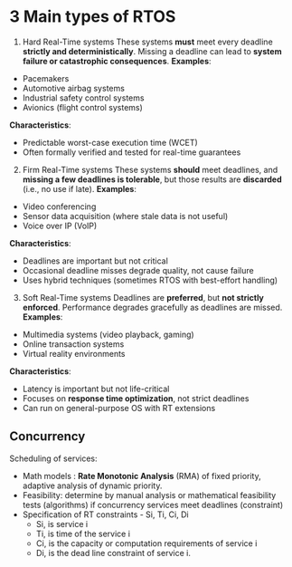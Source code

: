 
# 3 Main types of RTOS
1. Hard Real-Time systems
   These systems **must** meet every deadline **strictly and deterministically**. Missing a deadline can lead to **system failure or catastrophic consequences**.
**Examples**:
- Pacemakers
- Automotive airbag systems
- Industrial safety control systems
- Avionics (flight control systems)

**Characteristics**:
- Predictable worst-case execution time (WCET)
- Often formally verified and tested for real-time guarantees

2. Firm Real-Time systems
These systems **should** meet deadlines, and **missing a few deadlines is tolerable**, but those results are **discarded** (i.e., no use if late).
**Examples**:
- Video conferencing
- Sensor data acquisition (where stale data is not useful)
- Voice over IP (VoIP)

**Characteristics**:
- Deadlines are important but not critical
- Occasional deadline misses degrade quality, not cause failure
- Uses hybrid techniques (sometimes RTOS with best-effort handling)

3. Soft Real-Time systems
Deadlines are **preferred**, but **not strictly enforced**. Performance degrades gracefully as deadlines are missed.
**Examples**:
- Multimedia systems (video playback, gaming)
- Online transaction systems
- Virtual reality environments

**Characteristics**:
- Latency is important but not life-critical
- Focuses on **response time optimization**, not strict deadlines
- Can run on general-purpose OS with RT extensions

## Concurrency

Scheduling of services:
- Math models : **Rate Monotonic Analysis** (RMA) of fixed priority, adaptive analysis of dynamic priority.
- Feasibility: determine by manual analysis or mathematical feasibility tests (algorithms) if concurrency services meet deadlines (constraint)
- Specification of RT constraints - Si, Ti, Ci, Di
	- Si, is service i
	- Ti, is time of the service i
	- Ci, is the capacity or computation requirements of service i
	- Di, is the dead line constraint of service i.